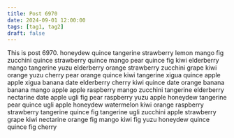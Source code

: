 ```yaml
---
title: Post 6970
date: 2024-09-01 12:00:00
tags: [tag1, tag2]
draft: false
---
```

This is post 6970.
honeydew
quince
tangerine
strawberry
lemon
mango
fig
zucchini
quince
strawberry
quince
mango
pear
quince
fig
kiwi
elderberry
mango
tangerine
yuzu
elderberry
orange
strawberry
zucchini
grape
kiwi
orange
yuzu
cherry
pear
orange
quince
kiwi
tangerine
xigua
quince
apple
apple
xigua
banana
date
elderberry
cherry
kiwi
quince
date
orange
banana
banana
mango
apple
apple
raspberry
mango
zucchini
tangerine
elderberry
nectarine
date
apple
ugli
fig
pear
raspberry
yuzu
apple
honeydew
tangerine
pear
quince
ugli
apple
honeydew
watermelon
kiwi
orange
raspberry
strawberry
tangerine
quince
fig
tangerine
ugli
zucchini
apple
strawberry
grape
kiwi
nectarine
orange
fig
mango
kiwi
fig
yuzu
honeydew
quince
quince
fig
cherry
